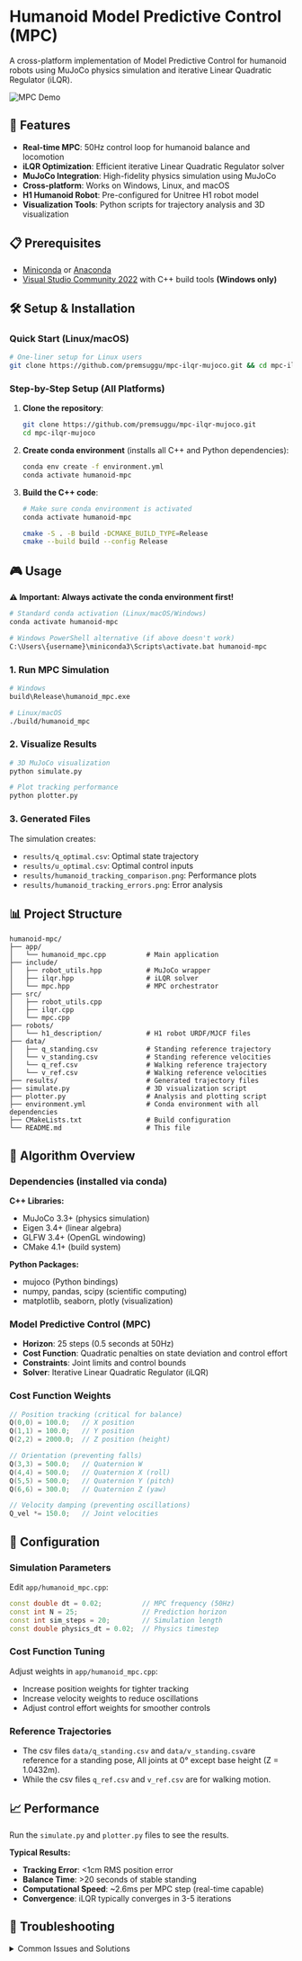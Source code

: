 # Humanoid Model Predictive Control (MPC)

A cross-platform implementation of Model Predictive Control for humanoid robots using MuJoCo physics simulation and iterative Linear Quadratic Regulator (iLQR).

![MPC Demo](docs/mpc_demo.gif) <!-- Add a demo gif later -->

## 🚀 Features

- **Real-time MPC**: 50Hz control loop for humanoid balance and locomotion
- **iLQR Optimization**: Efficient iterative Linear Quadratic Regulator solver
- **MuJoCo Integration**: High-fidelity physics simulation using MuJoCo
- **Cross-platform**: Works on Windows, Linux, and macOS
- **H1 Humanoid Robot**: Pre-configured for Unitree H1 robot model
- **Visualization Tools**: Python scripts for trajectory analysis and 3D visualization

## 📋 Prerequisites

- [Miniconda](https://docs.conda.io/projects/miniconda/en/latest/) or [Anaconda](https://www.anaconda.com/download/)
- [Visual Studio Community 2022](https://visualstudio.microsoft.com/vs/community/) with C++ build tools **(Windows only)**

## 🛠️ Setup & Installation

### **Quick Start (Linux/macOS)**
```bash
# One-liner setup for Linux users
git clone https://github.com/premsuggu/mpc-ilqr-mujoco.git && cd mpc-ilqr-mujoco && conda env create -f environment.yml && conda activate humanoid-mpc && cmake -S . -B build -DCMAKE_BUILD_TYPE=Release && cmake --build build && ./build/humanoid_mpc
```

### **Step-by-Step Setup (All Platforms)**

1. **Clone the repository**:
   ```bash
   git clone https://github.com/premsuggu/mpc-ilqr-mujoco.git
   cd mpc-ilqr-mujoco
   ```

2. **Create conda environment** (installs all C++ and Python dependencies):
   ```bash
   conda env create -f environment.yml
   conda activate humanoid-mpc
   ```

3. **Build the C++ code**:
   ```bash
   # Make sure conda environment is activated
   conda activate humanoid-mpc
   
   cmake -S . -B build -DCMAKE_BUILD_TYPE=Release
   cmake --build build --config Release
   ```

## 🎮 Usage

**⚠️ Important: Always activate the conda environment first!**

```bash
# Standard conda activation (Linux/macOS/Windows)
conda activate humanoid-mpc

# Windows PowerShell alternative (if above doesn't work)
C:\Users\{username}\miniconda3\Scripts\activate.bat humanoid-mpc
```

### 1. Run MPC Simulation

```bash
# Windows
build\Release\humanoid_mpc.exe

# Linux/macOS
./build/humanoid_mpc
```

### 2. Visualize Results

```bash
# 3D MuJoCo visualization
python simulate.py

# Plot tracking performance
python plotter.py
```

### 3. Generated Files

The simulation creates:
- `results/q_optimal.csv`: Optimal state trajectory
- `results/u_optimal.csv`: Optimal control inputs
- `results/humanoid_tracking_comparison.png`: Performance plots
- `results/humanoid_tracking_errors.png`: Error analysis

## 📊 Project Structure

```
humanoid-mpc/
├── app/
│   └── humanoid_mpc.cpp          # Main application
├── include/
│   ├── robot_utils.hpp           # MuJoCo wrapper
│   ├── ilqr.hpp                  # iLQR solver
│   └── mpc.hpp                   # MPC orchestrator
├── src/
│   ├── robot_utils.cpp
│   ├── ilqr.cpp
│   └── mpc.cpp
├── robots/
│   └── h1_description/           # H1 robot URDF/MJCF files
├── data/
│   ├── q_standing.csv            # Standing reference trajectory
│   └── v_standing.csv            # Standing reference velocities
│   └── q_ref.csv                 # Walking reference trajectory
│   └── v_ref.csv                 # Walking reference velocities
├── results/                      # Generated trajectory files
├── simulate.py                   # 3D visualization script
├── plotter.py                    # Analysis and plotting script
├── environment.yml               # Conda environment with all dependencies
├── CMakeLists.txt                # Build configuration
└── README.md                     # This file
```

## 🧮 Algorithm Overview

### Dependencies (installed via conda)
**C++ Libraries:**
- MuJoCo 3.3+ (physics simulation)
- Eigen 3.4+ (linear algebra)  
- GLFW 3.4+ (OpenGL windowing)
- CMake 4.1+ (build system)

**Python Packages:**
- mujoco (Python bindings)
- numpy, pandas, scipy (scientific computing)
- matplotlib, seaborn, plotly (visualization)

### Model Predictive Control (MPC)
- **Horizon**: 25 steps (0.5 seconds at 50Hz)
- **Cost Function**: Quadratic penalties on state deviation and control effort
- **Constraints**: Joint limits and control bounds
- **Solver**: Iterative Linear Quadratic Regulator (iLQR)

### Cost Function Weights
```cpp
// Position tracking (critical for balance)
Q(0,0) = 100.0;   // X position
Q(1,1) = 100.0;   // Y position  
Q(2,2) = 2000.0;  // Z position (height)

// Orientation (preventing falls)
Q(3,3) = 500.0;   // Quaternion W
Q(4,4) = 500.0;   // Quaternion X (roll)
Q(5,5) = 500.0;   // Quaternion Y (pitch)
Q(6,6) = 300.0;   // Quaternion Z (yaw)

// Velocity damping (preventing oscillations)
Q_vel *= 150.0;   // Joint velocities
```

## 🔧 Configuration

### Simulation Parameters
Edit `app/humanoid_mpc.cpp`:
```cpp
const double dt = 0.02;          // MPC frequency (50Hz)
const int N = 25;                // Prediction horizon 
const int sim_steps = 20;        // Simulation length
const double physics_dt = 0.02;  // Physics timestep
```

### Cost Function Tuning
Adjust weights in `app/humanoid_mpc.cpp`:
- Increase position weights for tighter tracking
- Increase velocity weights to reduce oscillations
- Adjust control effort weights for smoother controls

### Reference Trajectories
- The csv files `data/q_standing.csv` and `data/v_standing.csv`are reference for a standing pose, All joints at 0° except base height (Z = 1.0432m).
- While the csv files `q_ref.csv` and `v_ref.csv` are for walking motion.

## 📈 Performance
Run the `simulate.py` and `plotter.py` files to see the results.

**Typical Results:**
- **Tracking Error**: <1cm RMS position error
- **Balance Time**: >20 seconds of stable standing
- **Computational Speed**: ~2.6ms per MPC step (real-time capable)
- **Convergence**: iLQR typically converges in 3-5 iterations

## 🐛 Troubleshooting

<details>
<summary>Common Issues and Solutions</summary>

## 🐛 Troubleshooting

<details>
<summary>Common Issues and Solutions</summary>

**Build Errors:**
```bash
# Clean and rebuild (Linux/macOS)
rm -rf build
cmake -S . -B build -DCMAKE_BUILD_TYPE=Release
cmake --build build --config Release

# Clean and rebuild (Windows)
rmdir /s build
cmake -S . -B build -DCMAKE_BUILD_TYPE=Release
cmake --build build --config Release
```

**Missing C++ Compiler:**
- **Windows**: Install Visual Studio 2022 Community (required)
- **Linux**: `sudo apt install build-essential` (Ubuntu/Debian)
- **macOS**: `xcode-select --install`

**Python Import Errors (ModuleNotFoundError: No module named 'mujoco'):**
```bash
# Make sure conda environment is activated first
conda activate humanoid-mpc

# Verify MuJoCo is installed
conda list mujoco

# If not installed, recreate environment
conda env remove -n humanoid-mpc
conda env create -f environment.yml
conda activate humanoid-mpc
```

**Conda Environment Issues:**
```bash
# Update conda and retry (all platforms)
conda update conda
conda env create -f environment.yml --force

# Alternative activation (Linux/macOS only)
source activate humanoid-mpc
```

**MuJoCo Visualization Issues:**
- **Linux**: Install X11 forwarding for SSH: `ssh -X username@hostname`
- **Windows**: Update graphics drivers through Device Manager
- **macOS**: Install XQuartz if needed: `brew install --cask xquartz`

**MuJoCo Model Loading Error:**
- Ensure you're running from the project root directory
- Check that `robots/h1_description/mjcf/scene.xml` exists

</details>

## 🤝 Contributing

1. Fork the repository
2. Create a feature branch: `git checkout -b feature-name`
3. Make your changes and test thoroughly
4. Submit a pull request

## 📄 License

This project is licensed under the MIT License - see the [LICENSE](LICENSE) file for details.

## 🙏 Acknowledgments

- [MuJoCo](https://mujoco.org/) for the physics simulation
- [Eigen3](https://eigen.tuxfamily.org/) for linear algebra
- [Unitree H1](https://www.unitree.com/h1) for the robot model

---
